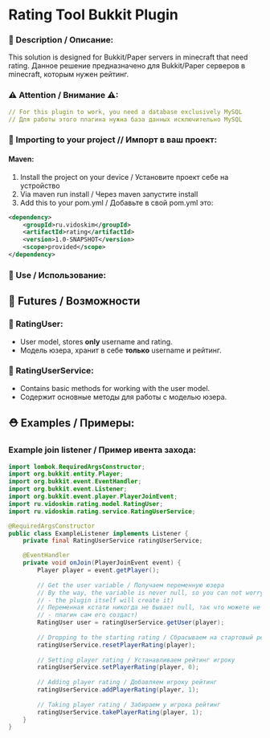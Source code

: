 # Rating Tool Bukkit Plugin
### 📜 Description / Описание:
This solution is designed for Bukkit/Paper servers in minecraft that need rating. 
Данное решение предназначено для Bukkit/Paper серверов в minecraft, которым нужен рейтинг.

### ⚠ Attention / Внимание ⚠:
```yaml
// For this plugin to work, you need a database exclusively MySQL 
// Для работы этого плагина нужна база данных исключительно MySQL
```


### 🎀 Importing to your project // Импорт в ваш проект:
#### Maven:
1. Install the project on your device / Установите проект себе на устройство
2. Via maven run install / Через maven запустите install
3. Add this to your pom.yml / Добавьте в свой pom.yml это:
```xml
<dependency>
    <groupId>ru.vidoskim</groupId>
    <artifactId>rating</artifactId>
    <version>1.0-SNAPSHOT</version>
    <scope>provided</scope>
</dependency>
```

### 🎈 Use / Использование:

## 🎨 Futures / Возможности
### 👤 RatingUser:
- User model, stores **only** username and rating.
- Модель юзера, хранит в себе **только** username и рейтинг.
### 🔧 RatingUserService:
- Contains basic methods for working with the user model.
- Содержит основные методы для работы с моделью юзера.

## ⛑ Examples / Примеры:

### Example join listener / Пример ивента захода:
```java
import lombok.RequiredArgsConstructor;
import org.bukkit.entity.Player;
import org.bukkit.event.EventHandler;
import org.bukkit.event.Listener;
import org.bukkit.event.player.PlayerJoinEvent;
import ru.vidoskim.rating.model.RatingUser;
import ru.vidoskim.rating.service.RatingUserService;

@RequiredArgsConstructor
public class ExampleListener implements Listener {
    private final RatingUserService ratingUserService;

    @EventHandler
    private void onJoin(PlayerJoinEvent event) {
        Player player = event.getPlayer();
        
        // Get the user variable / Получаем переменную юзера
        // By the way, the variable is never null, so you can not worry (in case of absence of a player in the database 
        // - the plugin itself will create it)
        // Переменная кстати никогда не бывает null, так что можете не волноваться (в случае отсутствия игрока в БД 
        // - плагин сам его создаст)
        RatingUser user = ratingUserService.getUser(player);
        
        // Dropping to the starting rating / Сбрасываем на стартовый рейтинг
        ratingUserService.resetPlayerRating(player);
        
        // Setting player rating / Устанавливаем рейтинг игроку
        ratingUserService.setPlayerRating(player, 0);
        
        // Adding player rating / Добавляем игроку рейтинг
        ratingUserService.addPlayerRating(player, 1);
        
        // Taking player rating / Забираем у игрока рейтинг
        ratingUserService.takePlayerRating(player, 1);
    }
}
```